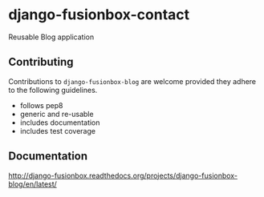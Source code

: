 # django-fusionbox-contact

Reusable Blog application


## Contributing

Contributions to `django-fusionbox-blog` are welcome provided they adhere to the following guidelines.

- follows pep8
- generic and re-usable
- includes documentation
- includes test coverage

## Documentation

http://django-fusionbox.readthedocs.org/projects/django-fusionbox-blog/en/latest/
